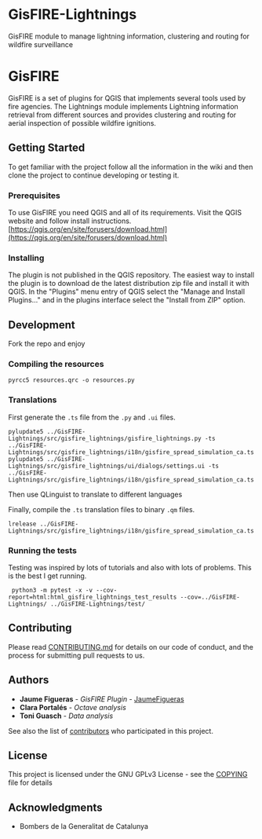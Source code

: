 # GisFIRE-Lightnings
GisFIRE module to manage lightning information, clustering and routing for wildfire surveillance

# GisFIRE

GisFIRE is a set of plugins for QGIS that implements several tools used by fire agencies. The Lightnings module 
implements Lightning information retrieval from different sources and provides clustering and routing for aerial 
inspection of possible wildfire ignitions.

## Getting Started

To get familiar with the project follow all the information in the wiki and then clone the project to continue 
developing or testing it.

### Prerequisites

To use GisFIRE you need QGIS and all of its requirements. Visit the QGIS website and follow install instructions.
[https://qgis.org/en/site/forusers/download.html](https://qgis.org/en/site/forusers/download.html)

### Installing

The plugin is not published in the QGIS repository. The easiest way to install the plugin is to download de the latest 
distribution zip file and install it with QGIS. In the "Plugins" menu entry of QGIS select the "Manage and Install 
Plugins..." and in the plugins interface select the "Install from ZIP" option.

## Development

Fork the repo and enjoy

### Compiling the resources

```console
pyrcc5 resources.qrc -o resources.py
```

### Translations

First generate the `.ts` file from the `.py` and `.ui` files.
```console
pylupdate5 ../GisFIRE-Lightnings/src/gisfire_lightnings/gisfire_lightnings.py -ts ../GisFIRE-Lightnings/src/gisfire_lightnings/i18n/gisfire_spread_simulation_ca.ts
pylupdate5 ../GisFIRE-Lightnings/src/gisfire_lightnings/ui/dialogs/settings.ui -ts ../GisFIRE-Lightnings/src/gisfire_lightnings/i18n/gisfire_spread_simulation_ca.ts
```

Then use QLinguist to translate to different languages

Finally, compile the `.ts` translation files to binary `.qm` files.
```console
lrelease ../GisFIRE-Lightnings/src/gisfire_lightnings/i18n/gisfire_spread_simulation_ca.ts
```
### Running the tests

Testing was inspired by lots of tutorials and also with lots of problems. This is the best I get running.
```console
 python3 -m pytest -x -v --cov-report=html:html_gisfire_lightnings_test_results --cov=../GisFIRE-Lightnings/ ../GisFIRE-Lightnings/test/
```

## Contributing

Please read [CONTRIBUTING.md](CONTRIBUTING.md) for details on our code of
conduct, and the process for submitting pull requests to us.

## Authors

* **Jaume Figueras** - *GisFIRE Plugin* - [JaumeFigueras](https://github.com/JaumeFigueras)
* **Clara Portalés** - *Octave analysis*
* **Toni Guasch** - *Data analysis*


See also the list of [contributors](https://github.com/JaumeFigueras/GisFIRE-Lightnings/contributors)
who participated in this project.

## License

This project is licensed under the GNU GPLv3 License - see the [COPYING](COPYING)
file for details

## Acknowledgments

* Bombers de la Generalitat de Catalunya
